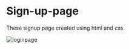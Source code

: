 # Sign-up-page
These signup page created using html and css

![loginpage](https://github.com/rutujaupase13/Sign-up-page/assets/125637120/bcbf30a2-8f41-4507-99b6-0977b41bfca1)
